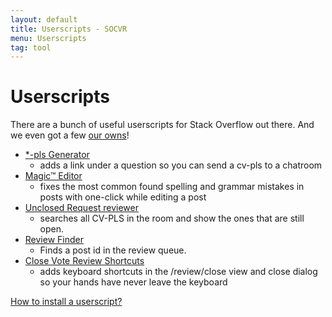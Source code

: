 ```yaml
---
layout: default
title: Userscripts - SOCVR
menu: Userscripts
tag: tool
---
```


# Userscripts

There are a bunch of useful userscripts for Stack Overflow out there. And we even got a few [our owns](https://github.com/SO-Close-Vote-Reviewers/UserScripts)!

 - [\*-pls Generator](https://github.com/SO-Close-Vote-Reviewers/UserScripts/blob/master/SECloseVoteRequestGenerator.user.js)
   -  adds a link under a question so you can send a cv-pls to a chatroom  
 - [Magic™ Editor](https://github.com/SO-Close-Vote-Reviewers/UserScripts/blob/master/Magic%E2%84%A2Editor.user.js)
   - fixes the most common found spelling and grammar mistakes in posts with one-click while editing a post   
 - [Unclosed Request reviewer](https://github.com/SO-Close-Vote-Reviewers/UserScripts/blob/master/UnclosedRequestReview.user.js)
   - searches all CV-PLS in the room and show the ones that are still open.   
 - [Review Finder](https://github.com/SO-Close-Vote-Reviewers/UserScripts/blob/master/ReviewFinder.user.js)
   - Finds a post id in the review queue.  
 - [Close Vote Review Shortcuts](https://github.com/SO-Close-Vote-Reviewers/UserScripts/blob/master/CloseVoteShortcuts.user.js)
   - adds keyboard shortcuts in the /review/close view and close dialog so your hands have never leave the keyboard   

[How to install a userscript?](https://greasyfork.org/en/help/installing-user-scripts)
